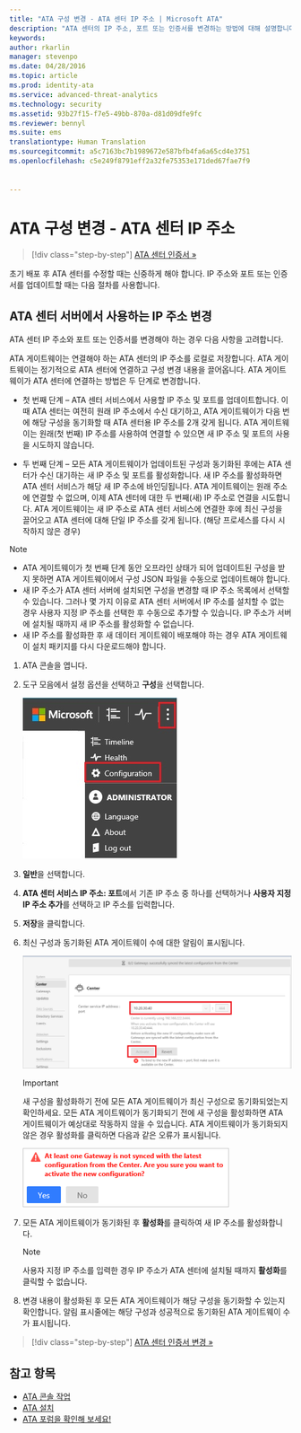 ```yaml
---
title: "ATA 구성 변경 - ATA 센터 IP 주소 | Microsoft ATA"
description: "ATA 센터의 IP 주소, 포트 또는 인증서를 변경하는 방법에 대해 설명합니다."
keywords: 
author: rkarlin
manager: stevenpo
ms.date: 04/28/2016
ms.topic: article
ms.prod: identity-ata
ms.service: advanced-threat-analytics
ms.technology: security
ms.assetid: 93b27f15-f7e5-49bb-870a-d81d09dfe9fc
ms.reviewer: bennyl
ms.suite: ems
translationtype: Human Translation
ms.sourcegitcommit: a5c7163bc7b1989672e587bfb4fa6a65cd4e3751
ms.openlocfilehash: c5e249f8791eff2a32fe75353e171ded67fae7f9


---
```


# ATA 구성 변경 - ATA 센터 IP 주소

>[!div class="step-by-step"]
[ATA 센터 인증서 »](modifying-ata-config-centercert.md)

초기 배포 후 ATA 센터를 수정할 때는 신중하게 해야 합니다. IP 주소와 포트 또는 인증서를 업데이트할 때는 다음 절차를 사용합니다.

## ATA 센터 서버에서 사용하는 IP 주소 변경
ATA 센터 IP 주소와 포트 또는 인증서를 변경해야 하는 경우 다음 사항을 고려합니다.

ATA 게이트웨이는 연결해야 하는 ATA 센터의 IP 주소를 로컬로 저장합니다. ATA 게이트웨이는 정기적으로 ATA 센터에 연결하고 구성 변경 내용을 끌어옵니다. ATA 게이트웨이가 ATA 센터에 연결하는 방법은 두 단계로 변경합니다.

-   첫 번째 단계 – ATA 센터 서비스에서 사용할 IP 주소 및 포트를 업데이트합니다. 이때 ATA 센터는 여전히 원래 IP 주소에서 수신 대기하고, ATA 게이트웨이가 다음 번에 해당 구성을 동기화할 때 ATA 센터용 IP 주소를 2개 갖게 됩니다. ATA 게이트웨이는 원래(첫 번째) IP 주소를 사용하여 연결할 수 있으면 새 IP 주소 및 포트의 사용을 시도하지 않습니다.

-   두 번째 단계 – 모든 ATA 게이트웨이가 업데이트된 구성과 동기화된 후에는 ATA 센터가 수신 대기하는 새 IP 주소 및 포트를 활성화합니다. 새 IP 주소를 활성화하면 ATA 센터 서비스가 해당 새 IP 주소에 바인딩됩니다. ATA 게이트웨이는 원래 주소에 연결할 수 없으며, 이제 ATA 센터에 대한 두 번째(새) IP 주소로 연결을 시도합니다. ATA 게이트웨이는 새 IP 주소로 ATA 센터 서비스에 연결한 후에 최신 구성을 끌어오고 ATA 센터에 대해 단일 IP 주소를 갖게 됩니다. (해당 프로세스를 다시 시작하지 않은 경우)

> [!NOTE]
> -   ATA 게이트웨이가 첫 번째 단계 동안 오프라인 상태가 되어 업데이트된 구성을 받지 못하면 ATA 게이트웨이에서 구성 JSON 파일을 수동으로 업데이트해야 합니다.
> -   새 IP 주소가 ATA 센터 서버에 설치되면 구성을 변경할 때 IP 주소 목록에서 선택할 수 있습니다. 그러나 몇 가지 이유로 ATA 센터 서버에서 IP 주소를 설치할 수 없는 경우 사용자 지정 IP 주소를 선택한 후 수동으로 추가할 수 있습니다. IP 주소가 서버에 설치될 때까지 새 IP 주소를 활성화할 수 없습니다.
> -   새 IP 주소를 활성화한 후 새 데이터 게이트웨이 배포해야 하는 경우 ATA 게이트웨이 설치 패키지를 다시 다운로드해야 합니다.

1.  ATA 콘솔을 엽니다.

2.  도구 모음에서 설정 옵션을 선택하고 **구성**을 선택합니다.

    ![ATA 구성 설정 아이콘](media/ATA-config-icon.JPG)

3.  **일반**을 선택합니다.

4.  **ATA 센터 서비스 IP 주소: 포트**에서 기존 IP 주소 중 하나를 선택하거나 **사용자 지정 IP 주소 추가**를 선택하고 IP 주소를 입력합니다.

5.  **저장**을 클릭합니다.

6.  최신 구성과 동기화된 ATA 게이트웨이 수에 대한 알림이 표시됩니다.

    ![ATA 센터의 동기화된 게이트웨이 이미지](media/ATA-chge-IP-after-clicking-save.png)

    >[!IMPORTANT]
    >새 구성을 활성화하기 전에 모든 ATA 게이트웨이가 최신 구성으로 동기화되었는지 확인하세요. 모든 ATA 게이트웨이가 동기화되기 전에 새 구성을 활성화하면 ATA 게이트웨이가 예상대로 작동하지 않을 수 있습니다. ATA 게이트웨이가 동기화되지 않은 경우 활성화를 클릭하면 다음과 같은 오류가 표시됩니다.
    >
    >    ![ATA 게이트웨이 동기화 오류](media/ataGW-not-synced.png)


7.  모든 ATA 게이트웨이가 동기화된 후 **활성화**를 클릭하여 새 IP 주소를 활성화합니다.

    > [!NOTE]
    > 사용자 지정 IP 주소를 입력한 경우 IP 주소가 ATA 센터에 설치될 때까지 **활성화**를 클릭할 수 없습니다.

8.  변경 내용이 활성화된 후 모든 ATA 게이트웨이가 해당 구성을 동기화할 수 있는지 확인합니다. 알림 표시줄에는 해당 구성과 성공적으로 동기화된 ATA 게이트웨이 수가 표시됩니다.

>[!div class="step-by-step"]
[ATA 센터 인증서 변경 »](modifying-ata-config-centercert.md)


## 참고 항목
- [ATA 콘솔 작업](working-with-ata-console.md)
- [ATA 설치](install-ata.md)
- [ATA 포럼을 확인해 보세요!](https://social.technet.microsoft.com/Forums/security/home?forum=mata)



<!--HONumber=Jul16_HO3-->


